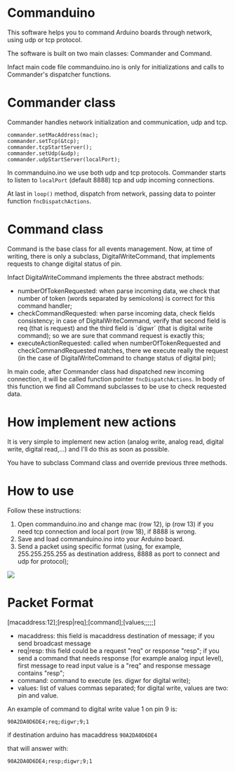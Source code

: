 Commanduino
===========

This software helps you to command Arduino boards through network, using udp or tcp protocol.

The software is built on two main classes: Commander and Command.

Infact main code file commanduino.ino is only for initializations and calls to Commander's dispatcher functions.

Commander class
===============

Commander handles network initialization and communication, udp and tcp.

    commander.setMacAddress(mac);
    commander.setTcp(&tcp);
    commander.tcpStartServer();
    commander.setUdp(&udp);
    commander.udpStartServer(localPort);

In commanduino.ino we use both udp and tcp protocols. Commander starts to listen to `localPort` (default 8888) tcp and udp incoming connections.

At last in `loop()` method, dispatch from network, passing data to pointer function `fncDispatchActions`.


Command class
=============

Command is the base class for all events management. Now, at time of writing, there is only a subclass, DigitalWriteCommand, that implements requests to change digital status of pin.

Infact DigitaWriteCommand implements the three abstract methods: 
- numberOfTokenRequested: when parse incoming data, we check that number of token (words separated by semicolons) is correct for this command handler;
- checkCommandRequested: when parse incoming data, check fields consistency; in case of DigitalWriteCommand, verify that second field is req (that is request) and the third field is ´digwr´ (that is digital write command); so we are sure that command request is exactly this;
- executeActionRequested: called when numberOfTokenRequested and checkCommandRequested matches, there we execute really the request (in the case of DigitalWriteCommand to change status of digital pin);

In main code, after Commander class had dispatched new incoming connection, it will be called function pointer `fncDispatchActions`. In body of this function we find all Command subclasses to be use to check requested data.


How implement new actions
=========================

It is very simple to implement new action (analog write, analog read, digital write, digital read,...) and I'll do this as soon as possible.

You have to subclass Command class and override previous three methods.


How to use
==========

Follow these instructions:

1. Open commanduino.ino and change mac (row 12), ip (row 13) if you need tcp connection and local port (row 18), if 8888 is wrong.
2. Save and load commanduino.ino into your Arduino board.
3. Send a packet using specific format (using, for example, 255.255.255.255 as destination address, 8888 as port to connect and udp for protocol);


![](https://cloud.githubusercontent.com/assets/4108673/5416418/7bc60cf6-822f-11e4-883a-9da7927827bc.jpg)


Packet Format
=============

[macaddress:12];[resp|req];[command];[values;;;;;]

- macaddress: this field is macaddress destination of message; if you send broadcast message
- req|resp: this field could be a request "req" or response "resp"; if you send a command that needs response (for example analog input level), first message to read input value is a "req" and response message contains "resp";
- command: command to execute (es. digwr for digital write);
- values: list of values commas separated; for digital write, values are two: pin and value.

An example of command to digital write value 1 on pin 9 is:

`90A2DA0D6DE4;req;digwr;9;1`

if destination arduino has macaddress `90A2DA0D6DE4`

that will answer with:

`90A2DA0D6DE4;resp;digwr;9;1`



